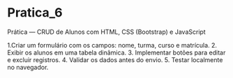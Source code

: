 # Pratica_6
Prática — CRUD de Alunos com HTML, CSS (Bootstrap) e JavaScript

1.Criar um formulário com os campos: nome, turma, curso e matrícula. 
2. Exibir os alunos em uma tabela dinâmica. 
3. Implementar botões para editar e excluir registros. 
4. Validar os dados antes do envio. 
5. Testar localmente no navegador. 
